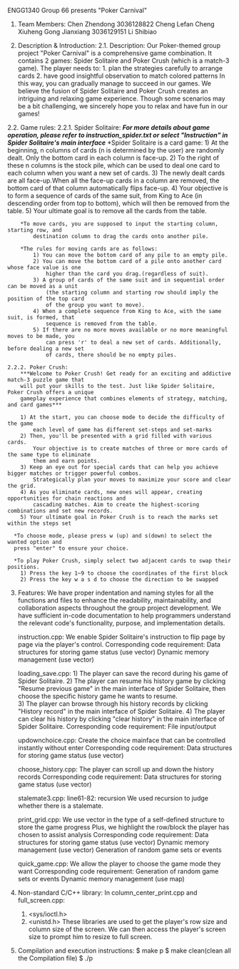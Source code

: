 ENGG1340 Group 66 presents
"Poker Carnival"

1. Team Members:
    Chen Zhendong  3036128822
    Cheng Lefan
    Cheng Xiuheng
    Gong Jianxiang 3036129151
    Li Shibiao


2. Description & Introduction:
2.1. Description:
    Our Poker-themed group project "Poker Carnival" is a comprehensive game combination.
    It contains 2 games: Spider Solitaire and Poker Crush (which is a match-3 game).
    The player needs to:
        1. plan the strategies carefully to arrange cards
        2. have good insightful observation to match colored patterns
    In this way, you can gradually manage to succeed in our games.
    We believe the fusion of Spider Solitaire and Poker Crush creates an intriguing and relaxing game experience.
    Though some scenarios may be a bit challenging, we sincerely hope you to relax and have fun in our games! 

2.2. Game rules:
    2.2.1. Spider Solitaire:
        ***For more details about game operation, please refer to instruction_spider.txt 
        or select "Instruction" in Spider Solitaire's main interface***
        *Spider Solitaire is a card game:
            1) At the beginning, n columns of cards (n is determined by the user) are randomly dealt.
                Only the bottom card in each column is face-up.
            2) To the right of these n columns is the stock pile, which can be used to deal one card 
                to each column when you want a new set of cards. 
            3) The newly dealt cards are all face-up.When all the face-up cards in a column are 
                removed, the bottom card of that column automatically flips face-up. 
            4) Your objective is to form a sequence of cards of the same suit, from King to Ace (in 
                descending order from top to bottom), which will then be removed from the table. 
            5) Your ultimate goal is to remove all the cards from the table.

        *To move cards, you are supposed to input the starting column, starting row, and 
            destination column to drag the cards onto another pile. 

        *The rules for moving cards are as follows:
            1) You can move the bottom card of any pile to an empty pile.
            2) You can move the bottom card of a pile onto another card whose face value is one 
                higher than the card you drag.(regardless of suit).
            3) A group of cards of the same suit and in sequential order can be moved as a unit 
                (the starting column and starting row should imply the position of the top card 
                of the group you want to move).
            4) When a complete sequence from King to Ace, with the same suit, is formed, that 
                sequence is removed from the table.
            5) If there are no more moves available or no more meaningful moves to be made, you 
                can press 'r' to deal a new set of cards. Additionally, before dealing a new set 
                of cards, there should be no empty piles.

    2.2.2. Poker Crush:
        ***Welcome to Poker Crush! Get ready for an exciting and addictive match-3 puzzle game that
        will put your skills to the test. Just like Spider Solitaire, Poker Crush offers a unique 
        gameplay experience that combines elements of strategy, matching, and card games***

        1) At the start, you can choose mode to decide the difficulty of the game
            each level of game has different set-steps and set-marks
        2) Then, you'll be presented with a grid filled with various cards. 
            Your objective is to create matches of three or more cards of the same type to eliminate 
            them and earn points.
        3) Keep an eye out for special cards that can help you achieve bigger matches or trigger powerful combos. 
            Strategically plan your moves to maximize your score and clear the grid.
        4) As you eliminate cards, new ones will appear, creating opportunities for chain reactions and 
            cascading matches. Aim to create the highest-scoring combinations and set new records.
        5) Your ultimate goal in Poker Crush is to reach the marks set within the steps set

      *To choose mode, please press w (up) and s(down) to select the wanted option and 
      press "enter" to ensure your choice.

      *To play Poker Crush, simply select two adjacent cards to swap their positions. 
        1) Press the key 1~9 to choose the coordinates of the first block
        2) Press the key w a s d to choose the direction to be swapped

3. Features:
    We have proper indentation and naming styles for all the functions and files to enhance the readability, maintainability, 
        and collaboration aspects throughout the group project development.
    We have sufficient in-code documentation to help programmers understand the relevant code's functionality, purpose, 
        and implementation details.
    
    instruction.cpp: 
        We enable Spider Solitaire's instruction to flip page by page via the player's control.
        Corresponding code requirement:
            Data structures for storing game status (use vector)
            Dynamic memory management (use vector)
    
    loading_save.cpp:
        1) The player can save the record during his game of Spider Solitaire.
        2) The player can resume his history game by clicking "Resume previous game" in the main interface of Spider Solitaire, 
            then choose the specific history game he wants to resume.    
        3) The player can browse through his history records by clicking "History record" in the main interface of Spider Solitaire.
        4) The player can clear his history by clicking "clear history" in the main interface of Spider Solitaire.
        Corresponding code requirement:
            File input/output
    
    updownchoice.cpp: 
        Create the choice mainface that can be controlled instantly without enter
        Corresponding code requirement:
            Data structures for storing game status (use vector)
    
    choose_history.cpp: 
        The player can scroll up and down the history records
        Corresponding code requirement:
            Data structures for storing game status (use vector)
    
    stalemate3.cpp: 
        line61-82: recursion
        We used recursion to judge whether there is a stalemate.
    
    print_grid.cpp:
        We use vector in the type of a self-defined structure to store the game progress
        Plus, we highlight the row/block the player has chosen to assist analysis
        Corresponding code requirement:
            Data structures for storing game status (use vector)
            Dynamic memory management (use vector)
            Generation of random game sets or events
    
    quick_game.cpp:
        We allow the player to choose the game mode they want
        Corresponding code requirement:
            Generation of random game sets or events
            Dynamic memory management (use map)
    


4. Non-standard C/C++ library:
In column_center_print.cpp and full_screen.cpp:
    1. <sys/ioctl.h>
    2. <unistd.h>
These libraries are used to get the player's row size and column size of the screen.
We can then access the player's screen size to prompt him to resize to full screen.


5. Compilation and execution instructions:
    $ make p
    $ make clean(clean all the Compilation file)
    $ ./p
